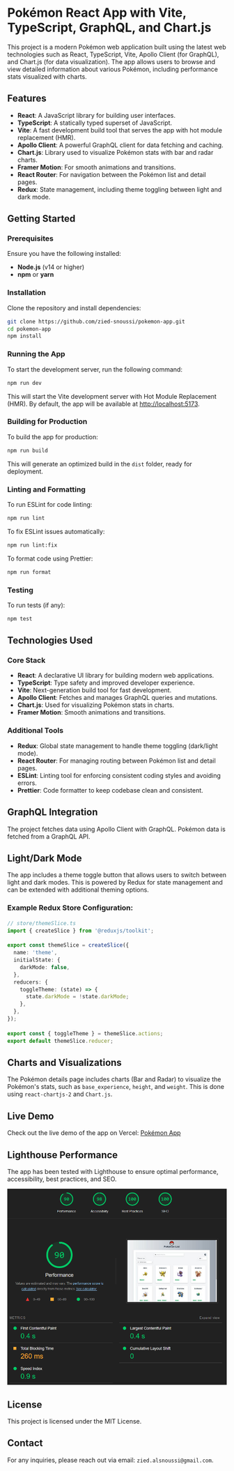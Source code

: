 # Pokémon React App with Vite, TypeScript, GraphQL, and Chart.js

This project is a modern Pokémon web application built using the latest web technologies such as React, TypeScript, Vite, Apollo Client (for GraphQL), and Chart.js (for data visualization). The app allows users to browse and view detailed information about various Pokémon, including performance stats visualized with charts.

## Features

- **React**: A JavaScript library for building user interfaces.
- **TypeScript**: A statically typed superset of JavaScript.
- **Vite**: A fast development build tool that serves the app with hot module replacement (HMR).
- **Apollo Client**: A powerful GraphQL client for data fetching and caching.
- **Chart.js**: Library used to visualize Pokémon stats with bar and radar charts.
- **Framer Motion**: For smooth animations and transitions.
- **React Router**: For navigation between the Pokémon list and detail pages.
- **Redux**: State management, including theme toggling between light and dark mode.

## Getting Started

### Prerequisites

Ensure you have the following installed:

- **Node.js** (v14 or higher)
- **npm** or **yarn**

### Installation

Clone the repository and install dependencies:

```bash
git clone https://github.com/zied-snoussi/pokemon-app.git
cd pokemon-app
npm install
```

### Running the App

To start the development server, run the following command:

```bash
npm run dev
```

This will start the Vite development server with Hot Module Replacement (HMR). By default, the app will be available at [http://localhost:5173](http://localhost:5173).

### Building for Production

To build the app for production:

```bash
npm run build
```

This will generate an optimized build in the `dist` folder, ready for deployment.

### Linting and Formatting

To run ESLint for code linting:

```bash
npm run lint
```

To fix ESLint issues automatically:

```bash
npm run lint:fix
```

To format code using Prettier:

```bash
npm run format
```

### Testing

To run tests (if any):

```bash
npm test
```

## Technologies Used

### Core Stack

- **React**: A declarative UI library for building modern web applications.
- **TypeScript**: Type safety and improved developer experience.
- **Vite**: Next-generation build tool for fast development.
- **Apollo Client**: Fetches and manages GraphQL queries and mutations.
- **Chart.js**: Used for visualizing Pokémon stats in charts.
- **Framer Motion**: Smooth animations and transitions.

### Additional Tools

- **Redux**: Global state management to handle theme toggling (dark/light mode).
- **React Router**: For managing routing between Pokémon list and detail pages.
- **ESLint**: Linting tool for enforcing consistent coding styles and avoiding errors.
- **Prettier**: Code formatter to keep codebase clean and consistent.

## GraphQL Integration

The project fetches data using Apollo Client with GraphQL. Pokémon data is fetched from a GraphQL API.

## Light/Dark Mode

The app includes a theme toggle button that allows users to switch between light and dark modes. This is powered by Redux for state management and can be extended with additional theming options.

### Example Redux Store Configuration:

```ts
// store/themeSlice.ts
import { createSlice } from '@reduxjs/toolkit';

export const themeSlice = createSlice({
  name: 'theme',
  initialState: {
    darkMode: false,
  },
  reducers: {
    toggleTheme: (state) => {
      state.darkMode = !state.darkMode;
    },
  },
});

export const { toggleTheme } = themeSlice.actions;
export default themeSlice.reducer;
```

## Charts and Visualizations

The Pokémon details page includes charts (Bar and Radar) to visualize the Pokémon's stats, such as `base_experience`, `height`, and `weight`. This is done using `react-chartjs-2` and `Chart.js`.

## Live Demo

Check out the live demo of the app on Vercel: [Pokémon App](https://pokemon-app-beta-rouge.vercel.app/)

## Lighthouse Performance

The app has been tested with Lighthouse to ensure optimal performance, accessibility, best practices, and SEO.

![Lighthouse Test Results](image.png)

## License

This project is licensed under the MIT License.

## Contact

For any inquiries, please reach out via email: `zied.alsnoussi@gmail.com`.